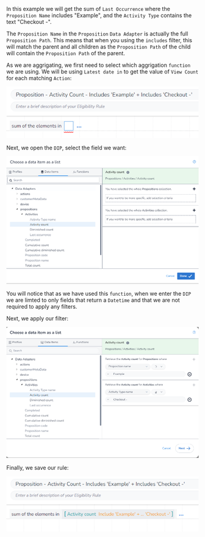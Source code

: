 In this example we will get the sum of `Last Occurrence` where the `Proposition Name` includes "Example", and the `Activity Type` contains the text "Checkout -".

The `Proposition Name` in the `Proposition` `Data Adapter` is actually the full `Proposition Path`. This means that when you using the `includes` filter, this will match the parent and all children as the `Proposition Path` of the child will contain the `Proposition Path` of the parent.

As we are aggrigating, we first need to select which aggrigation `function` we are using. We will be using `Latest date in` to get the value of `View Count` for each matching `Action`:

![alt text](image_1.png)

Next, we open the `DIP`, select the field we want:

![alt text](image_2.png)

You will notice that as we have used this `function`, when we enter the `DIP` we are limted to only fields that return a `Datetime` and that we are not required to apply any filters.

Next, we apply our filter:

![alt text](image_3.png)

Finally, we save our rule:

![alt text](image_4.png)